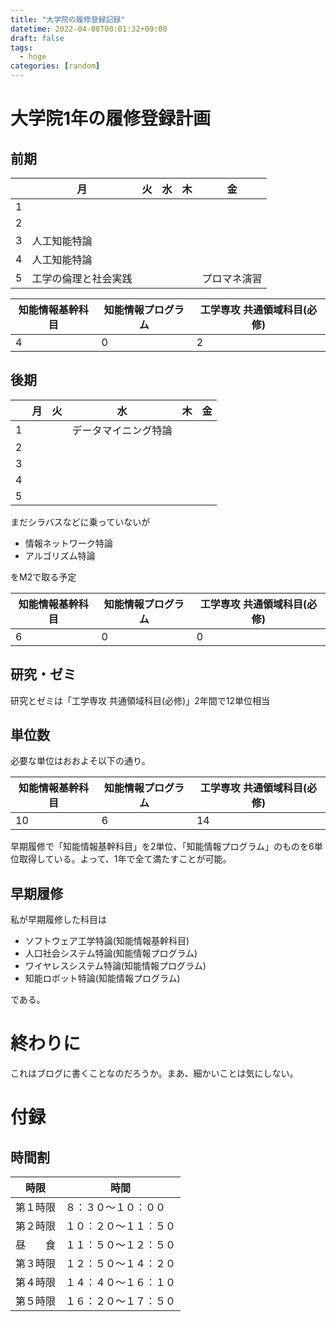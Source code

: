 ```yaml
---
title: "大学院の履修登録記録"
datetime: 2022-04-08T00:01:32+09:00
draft: false
tags: 
  - hoge
categories: [random]
---
```


# 大学院1年の履修登録計画

## 前期

||月|火|水|木|金|
|----|----|----|----|----|----|
|1||||||
|2||||||
|3|人工知能特論||||
|4|人工知能特論|||||
|5|工学の倫理と社会実践||||プロマネ演習|

|知能情報基幹科目|知能情報プログラム|工学専攻 共通領域科目(必修)|
|----|----|----|
|4|0|2|

## 後期

||月|火|水|木|金|
|----|----|----|----|----|----|
|1|||データマイニング特論|||
|2||||||
|3||||||
|4||||||
|5||||||

まだシラバスなどに乗っていないが

- 情報ネットワーク特論
- アルゴリズム特論

をM2で取る予定

|知能情報基幹科目|知能情報プログラム|工学専攻 共通領域科目(必修)|
|----|----|----|
|6|0|0|

## 研究・ゼミ

研究とゼミは「工学専攻 共通領域科目(必修)」2年間で12単位相当

## 単位数

必要な単位はおおよそ以下の通り。

|知能情報基幹科目|知能情報プログラム|工学専攻 共通領域科目(必修)|
|----|----|----|
|10|6|14|

早期履修で「知能情報基幹科目」を2単位、「知能情報プログラム」のものを6単位取得している。よって、1年で全て満たすことが可能。

## 早期履修

私が早期履修した科目は

- ソフトウェア工学特論(知能情報基幹科目)
- 人口社会システム特論(知能情報プログラム)
- ワイヤレスシステム特論(知能情報プログラム)
- 知能ロボット特論(知能情報プログラム)

である。

# 終わりに

これはブログに書くことなのだろうか。まあ、細かいことは気にしない。

# 付録

## 時間割

|時限|時間|
|---|---|
|第１時限|８：３０～１０：００|
|第２時限|１０：２０～１１：５０|
|昼　　食|１１：５０～１２：５０|
|第３時限|１２：５０～１４：２０|
|第４時限|１４：４０～１６：１０|
|第５時限|１６：２０～１７：５０|

